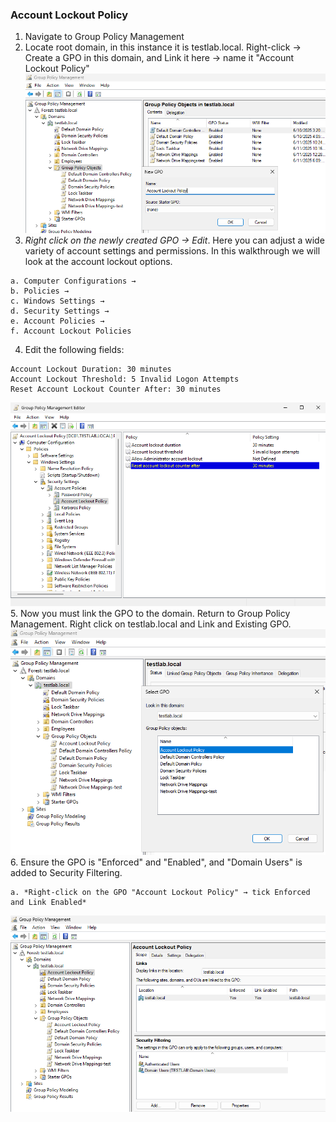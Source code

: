 ### Account Lockout Policy
1. Navigate to Group Policy Management
2. Locate root domain, in this instance it is testlab.local. Right-click → Create a GPO in this domain, and Link it here → name it "Account Lockout Policy"
![group policy management](https://github.com/nickbruggen90/LabsVol8021Q/blob/main/Project%201.1%3A%20Active%20Directory%20and%20Windows%2010%20Integration/Images/Screenshot%202025-06-11%20194312.png)
3. *Right click on the newly created GPO → Edit*. Here you can adjust a wide variety of account settings and permissions. In this walkthrough we will look at the account lockout options.
```
a. Computer Configurations → 
b. Policies → 
c. Windows Settings → 
d. Security Settings → 
e. Account Policies → 
f. Account Lockout Policies
```
4. Edit the following fields:
```
Account Lockout Duration: 30 minutes
Account Lockout Threshold: 5 Invalid Logon Attempts
Reset Account Lockout Counter After: 30 minutes
```
![account lockout criteria](https://github.com/nickbruggen90/LabsVol8021Q/blob/main/Project%201.1%3A%20Active%20Directory%20and%20Windows%2010%20Integration/Images/Screenshot%202025-06-11%20194543.png)  
5. Now you must link the GPO to the domain. Return to Group Policy Management. Right click on testlab.local and Link and Existing GPO.
![link GPO](https://github.com/nickbruggen90/LabsVol8021Q/blob/main/Project%201.1%3A%20Active%20Directory%20and%20Windows%2010%20Integration/Images/Screenshot%202025-06-11%20194626.png)  
6. Ensure the GPO is "Enforced" and "Enabled", and "Domain Users" is added to Security Filtering.
```
a. *Right-click on the GPO "Account Lockout Policy" → tick Enforced and Link Enabled*
```
![enforced/enabled](https://github.com/nickbruggen90/LabsVol8021Q/blob/main/Project%201.1%3A%20Active%20Directory%20and%20Windows%2010%20Integration/Images/Screenshot%202025-06-11%20194819.png)
